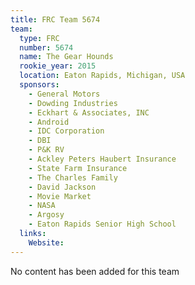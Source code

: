 ```yaml
---
title: FRC Team 5674
team:
  type: FRC
  number: 5674
  name: The Gear Hounds
  rookie_year: 2015
  location: Eaton Rapids, Michigan, USA
  sponsors:
    - General Motors
    - Dowding Industries
    - Eckhart & Associates, INC
    - Android
    - IDC Corporation
    - DBI
    - P&K RV
    - Ackley Peters Haubert Insurance
    - State Farm Insurance
    - The Charles Family
    - David Jackson
    - Movie Market
    - NASA
    - Argosy
    - Eaton Rapids Senior High School
  links:
    Website: 
---
```

No content has been added for this team